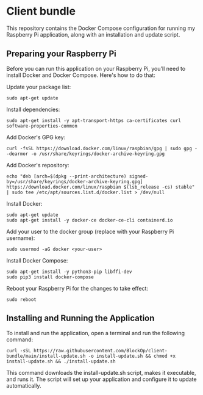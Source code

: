 # Client bundle

This repository contains the Docker Compose configuration for running my Raspberry Pi application, along with an installation and update script.

## Preparing your Raspberry Pi

Before you can run this application on your Raspberry Pi, you'll need to install Docker and Docker Compose. Here's how to do that:

Update your package list:

```shell
sudo apt-get update
```

Install dependencies:

```shell
sudo apt-get install -y apt-transport-https ca-certificates curl software-properties-common
```

Add Docker's GPG key:

```shell
curl -fsSL https://download.docker.com/linux/raspbian/gpg | sudo gpg --dearmor -o /usr/share/keyrings/docker-archive-keyring.gpg
```

Add Docker's repository:

```shell
echo "deb [arch=$(dpkg --print-architecture) signed-by=/usr/share/keyrings/docker-archive-keyring.gpg] https://download.docker.com/linux/raspbian $(lsb_release -cs) stable" | sudo tee /etc/apt/sources.list.d/docker.list > /dev/null
```

Install Docker:

```shell
sudo apt-get update
sudo apt-get install -y docker-ce docker-ce-cli containerd.io
```

Add your user to the docker group (replace <your-user> with your Raspberry Pi username):

```shell
sudo usermod -aG docker <your-user>
```

Install Docker Compose:

```shell
sudo apt-get install -y python3-pip libffi-dev
sudo pip3 install docker-compose
```

Reboot your Raspberry Pi for the changes to take effect:

```shell
sudo reboot
```

## Installing and Running the Application

To install and run the application, open a terminal and run the following command:

```shell
curl -sSL https://raw.githubusercontent.com/BlockOp/client-bundle/main/install-update.sh -o install-update.sh && chmod +x install-update.sh && ./install-update.sh
```

This command downloads the install-update.sh script, makes it executable, and runs it. The script will set up your application and configure it to update automatically.